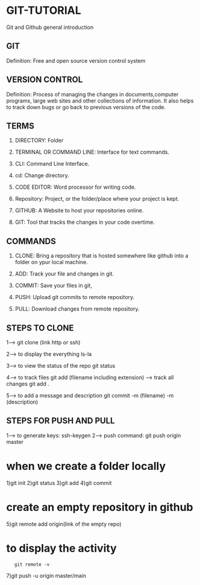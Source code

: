 # GIT-TUTORIAL
Git and Github general introduction

## GIT

Definition: Free and open source version control system


## VERSION CONTROL

Definition: Process of managing the changes in documents,computer programs, large web sites and other collections of information. It also helps to
track down bugs or go back to previous versions of the code.


## TERMS
1) DIRECTORY: Folder

2) TERMINAL OR COMMAND LINE: Interface for text commands.

3) CLI: Command Line Interface.

4) cd: Change directory.

5) CODE EDITOR: Word processor for writing code.

6) Repository: Project, or the folder/place where your project is kept.

7) GITHUB: A Website to host your repositories online.

8) GIT: Tool that tracks the changes in your code overtime.

## COMMANDS

1) CLONE: Bring a repository that is hosted somewhere like github into a folder on ypur local machine.

2) ADD: Track your file and changes in git.

3) COMMIT: Save your files in git,

4) PUSH: Upload git commits to remote repository.

5) PULL: Download changes from remote repository.

## STEPS TO CLONE

1--> git clone (link http or ssh)

2--> to display the everything
      ls-la
      
 3--> to view the status of the repo
      git status
      
 4--> to track files
      git add (filename including extension)
   --> track all changes
      git add .
      
 5--> to add a message and description
      git commit -m (filename) -m (description)
      
## STEPS FOR PUSH AND PULL

1--> to generate keys: ssh-keygen
2--> push command: git push origin master

# when we create a folder locally

1)git init
2)git status
3)git add
4)git commit

# create an empty repository in github
5)git remote add origin(link of the empty repo)

# to display the activity
       git remote -v
       
7)git push -u origin master/main
